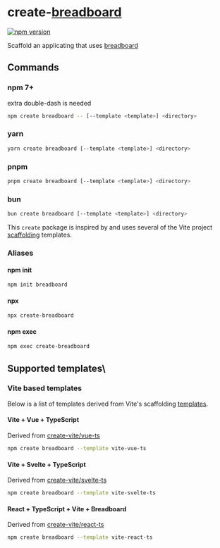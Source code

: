 # create-[breadboard](https://github.com/breadboard-ai/breadboard)

[![npm version](https://badge.fury.io/js/create-breadboard.svg)](https://badge.fury.io/js/create-breadboard)

Scaffold an applicating that uses [breadboard](https://github.com/breadboard-ai/breadboard)

## Commands

### npm 7+

extra double-dash is needed

```bash
npm create breadboard -- [--template <template>] <directory>
```

### yarn

```bash
yarn create breadboard [--template <template>] <directory>
```

### pnpm

```bash
pnpm create breadboard [--template <template>] <directory>
```

### bun

```bash
bun create breadboard [--template <template>] <directory>
```

This `create` package is inspired by and uses several of the Vite project [scaffolding](https://vitejs.dev/guide/#scaffolding-your-first-vite-project) templates.

### Aliases

#### npm init

```bash
npm init breadboard
```

#### npx

```bash
npx create-breadboard
```

#### npm exec

```bash
npm exec create-breadboard
```

## Supported templates\

### Vite based templates

Below is a list of templates derived from Vite's scaffolding [templates](https://vitejs.dev/guide/#scaffolding-your-first-vite-project).

#### Vite + Vue + TypeScript

Derived from [create-vite/vue-ts](https://github.com/vitejs/vite/tree/main/packages/create-vite/template-vue-ts)

```bash
npm create breadboard --template vite-vue-ts
```

#### Vite + Svelte + TypeScript

Derived from [create-vite/svelte-ts](https://github.com/vitejs/vite/tree/main/packages/create-vite/template-svelte-ts)

```bash
npm create breadboard --template vite-svelte-ts
```

#### React + TypeScript + Vite + Breadboard

Derived from [create-vite/react-ts](https://github.com/vitejs/vite/tree/main/packages/create-vite/template-react-ts)

```bash
npm create breadboard --template vite-react-ts
```
